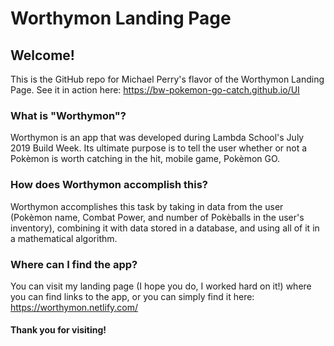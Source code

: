 # Worthymon Landing Page

## Welcome!
This is the GitHub repo for Michael Perry's flavor of the Worthymon Landing Page. See it in action here: https://bw-pokemon-go-catch.github.io/UI

### What is "Worthymon"?
Worthymon is an app that was developed during Lambda School's July 2019 Build Week. Its ultimate purpose is to tell the user whether or not a Pokèmon is worth catching in the hit, mobile game, Pokèmon GO.

### How does Worthymon accomplish this?
Worthymon accomplishes this task by taking in data from the user (Pokèmon name, Combat Power, and number of Pokèballs in the user's inventory), combining it with data stored in a database, and using all of it in a mathematical algorithm.

### Where can I find the app?
You can visit my landing page (I hope you do, I worked hard on it!) where you can find links to the app, or you can simply find it here: https://worthymon.netlify.com/

#### Thank you for visiting!